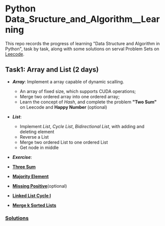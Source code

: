 # Python  Data_Sructure_and_Algorithm__Learning

This repo records the progress of learning "Data Structure and Algorithm in Python", task by task, along with some solutions on serval Problem Sets on [Leecode](https://leetcode-cn.com/profile/points/).


## Task1: Array and List (2 days)
- ***Array***:  Implement a array capable of dynamic scalling.
  -  An array of fixed size, which supports CUDA operations;
  -  Merge two ordered array into one ordered array;
  -  Learn the concept of *Hash*, and complete the problem **"Two Sum"** on Leecode and **Happy Number** (optional)
  
- ***List***:
  -  Implement *List*, *Cycle List*, *Bidirectional List*, with adding and deleting element
  -  Reverse a List
  -  Merge two ordered List to one ordered List
  -  Get node in middle
  
 - ***Exercise***:
  - **[Three Sum](https://leetcode.com/problems/3sum/)**
  - **[Majority Element](https://leetcode.com/problems/majority-element/)**
  - **[Missing Positive](https://leetcode.com/problems/first-missing-positive/)**(optional)
  - **[Linked List Cycle I](https://leetcode.com/problems/linked-list-cycle/)**
  - **[Merge k Sorted Lists](https://leetcode.com/problems/merge-k-sorted-lists/)**
  
 ### [Solutions](xxx)
